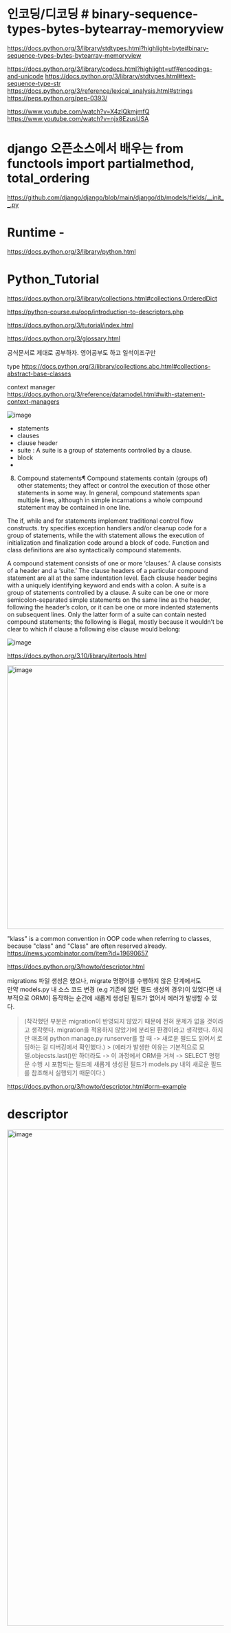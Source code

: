 # 인코딩/디코딩 # binary-sequence-types-bytes-bytearray-memoryview
https://docs.python.org/3/library/stdtypes.html?highlight=byte#binary-sequence-types-bytes-bytearray-memoryview


https://docs.python.org/3/library/codecs.html?highlight=utf#encodings-and-unicode
https://docs.python.org/3/library/stdtypes.html#text-sequence-type-str
https://docs.python.org/3/reference/lexical_analysis.html#strings
https://peps.python.org/pep-0393/


https://www.youtube.com/watch?v=X4zlQkmjmfQ
https://www.youtube.com/watch?v=njx8EzusUSA



# django 오픈소스에서 배우는 from functools import partialmethod, total_ordering

https://github.com/django/django/blob/main/django/db/models/fields/__init__.py

# Runtime - 

https://docs.python.org/3/library/python.html


# Python_Tutorial

https://docs.python.org/3/library/collections.html#collections.OrderedDict

https://python-course.eu/oop/introduction-to-descriptors.php

https://docs.python.org/3/tutorial/index.html

https://docs.python.org/3/glossary.html

공식문서로 제대로 공부하자. 영어공부도 하고 일석이조구만

type
https://docs.python.org/3/library/collections.abc.html#collections-abstract-base-classes

context manager
https://docs.python.org/3/reference/datamodel.html#with-statement-context-managers

![image](https://user-images.githubusercontent.com/45473846/160242427-850592aa-fb92-4703-a238-b31e3f068618.png)

- statements
- clauses
- clause header
- suite : A suite is a group of statements controlled by a clause.
- block
- 


8. Compound statements¶
Compound statements contain (groups of) other statements; they affect or control the execution of those other statements in some way. In general, compound statements span multiple lines, although in simple incarnations a whole compound statement may be contained in one line.

The if, while and for statements implement traditional control flow constructs. try specifies exception handlers and/or cleanup code for a group of statements, while the with statement allows the execution of initialization and finalization code around a block of code. Function and class definitions are also syntactically compound statements.

A compound statement consists of one or more ‘clauses.’ A clause consists of a header and a ‘suite.’ 
The clause headers of a particular compound statement are all at the same indentation level. 
Each clause header begins with a uniquely identifying keyword and ends with a colon. 
A suite is a group of statements controlled by a clause. 
A suite can be one or more semicolon-separated simple statements on the same line as the header, following the header’s colon, or 
it can be one or more indented statements on subsequent lines. 
Only the latter form of a suite can contain nested compound statements; the following is illegal, 
mostly because it wouldn’t be clear to which if clause a following else clause would belong:

![image](https://user-images.githubusercontent.com/45473846/160265256-d4a1f208-b3ee-4ce7-bba8-e6c980023e05.png)


https://docs.python.org/3.10/library/itertools.html


<img width="613" alt="image" src="https://user-images.githubusercontent.com/45473846/160595536-502b4991-d3f3-4392-99be-4cdc34712661.png">

"klass" is a common convention in OOP code when referring to classes, because "class" and "Class" are often reserved already.
https://news.ycombinator.com/item?id=19690657



https://docs.python.org/3/howto/descriptor.html

migrations 파일 생성은 했으나, migrate 명령어를 수행하지 않은 단계에서도  
만약 models.py 내 소스 코드 변경 (e.g 기존에 없던 필드 생성의 경우)이 있었다면 
내부적으로 ORM이 동작하는 순간에 새롭게 생성된 필드가 없어서 에러가 발생할 수 있다. 
> (착각했던 부분은 migration이 반영되지 않았기 때문에 전혀 문제가 없을 것이라고 생각햇다. migration을 적용하지 않았기에 분리된 환경이라고 생각했다. 하지만 애초에 python manage.py runserver를 할 때 -> 새로운 필드도 읽어서 로딩하는 걸 디버깅에서 확인했다.) > (에러가 발생한 이유는 기본적으로 모델.objecsts.last()만 하더라도 -> 이 과정에서 ORM을 거쳐 -> SELECT 명령문 수행 시 포함되는 필드에 새롭게 생성된 필드가 models.py 내의 새로운 필드를 참조해서 실행되기 때문이다.)

https://docs.python.org/3/howto/descriptor.html#orm-example

# descriptor
<img width="1154" alt="image" src="https://user-images.githubusercontent.com/45473846/160647216-00380de8-cb1a-43b5-a82d-8d07fec760e2.png">

